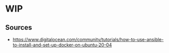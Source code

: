 # WIP

## Sources
- https://www.digitalocean.com/community/tutorials/how-to-use-ansible-to-install-and-set-up-docker-on-ubuntu-20-04